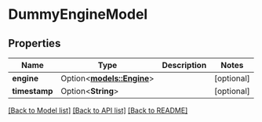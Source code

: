 # DummyEngineModel

## Properties

Name | Type | Description | Notes
------------ | ------------- | ------------- | -------------
**engine** | Option<[**models::Engine**](Engine.md)> |  | [optional]
**timestamp** | Option<**String**> |  | [optional]

[[Back to Model list]](../README.md#documentation-for-models) [[Back to API list]](../README.md#documentation-for-api-endpoints) [[Back to README]](../README.md)


